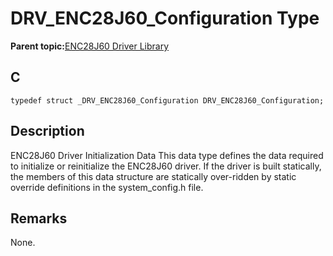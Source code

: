 # DRV\_ENC28J60\_Configuration Type

**Parent topic:**[ENC28J60 Driver Library](GUID-58EA08F2-E38D-48FD-BD75-C2972C0EE761.md)

## C

```
typedef struct _DRV_ENC28J60_Configuration DRV_ENC28J60_Configuration; 
```

## Description

ENC28J60 Driver Initialization Data This data type defines the data required to initialize or reinitialize the ENC28J60 driver. If the driver is built statically, the members of this data structure are statically over-ridden by static override definitions in the system\_config.h file.

## Remarks

None.

